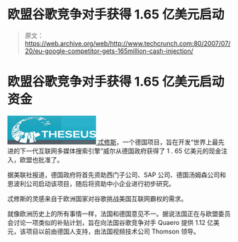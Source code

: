 # 欧盟谷歌竞争对手获得 1.65 亿美元启动 

> 原文：<https://web.archive.org/web/http://www.techcrunch.com:80/2007/07/20/eu-google-competitor-gets-165million-cash-injection/>

# 欧盟谷歌竞争对手获得 1.65 亿美元启动资金

[![theseus.jpg](img/430fef96da3c8b35f3407b52466d4279.png) ](https://web.archive.org/web/20221202075038/http://theseus-programm.de/front) [忒修斯](https://web.archive.org/web/20221202075038/http://theseus-programm.de/front)，一个德国项目，旨在开发“世界上最先进的下一代互联网多媒体搜索引擎”威尔从德国政府获得了 1 . 65 亿美元的现金注入，欧盟也批准了。

据美联社报道，德国政府将首先资助西门子公司、SAP 公司、德国汤姆森公司和恩波利公司启动该项目，随后将资助中小企业进行初步研究。

忒修斯的灵感来自于欧洲国家对谷歌挑战美国互联网霸权的需求。

就像欧洲历史上的所有事情一样，法国和德国意见不一。据说法国正在与欧盟委员会讨论一项类似的补贴计划，旨在向法国谷歌竞争对手 Quaero 提供 1.12 亿美元，该项目以前由德国人支持，由法国视频技术公司 Thomson 领导。